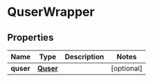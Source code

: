 
# QuserWrapper

## Properties
Name | Type | Description | Notes
------------ | ------------- | ------------- | -------------
**quser** | [**Quser**](Quser.md) |  |  [optional]




